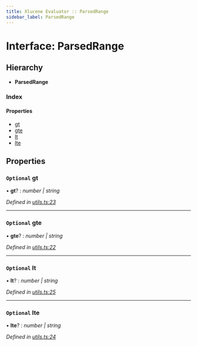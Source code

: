 ```yaml
---
title: Xlucene Evaluator :: ParsedRange
sidebar_label: ParsedRange
---
```


# Interface: ParsedRange

## Hierarchy

* **ParsedRange**

### Index

#### Properties

* [gt](parsedrange.md#optional-gt)
* [gte](parsedrange.md#optional-gte)
* [lt](parsedrange.md#optional-lt)
* [lte](parsedrange.md#optional-lte)

## Properties

### `Optional` gt

• **gt**? : *number | string*

*Defined in [utils.ts:23](https://github.com/terascope/teraslice/blob/e7b0edd3/packages/xlucene-evaluator/src/utils.ts#L23)*

___

### `Optional` gte

• **gte**? : *number | string*

*Defined in [utils.ts:22](https://github.com/terascope/teraslice/blob/e7b0edd3/packages/xlucene-evaluator/src/utils.ts#L22)*

___

### `Optional` lt

• **lt**? : *number | string*

*Defined in [utils.ts:25](https://github.com/terascope/teraslice/blob/e7b0edd3/packages/xlucene-evaluator/src/utils.ts#L25)*

___

### `Optional` lte

• **lte**? : *number | string*

*Defined in [utils.ts:24](https://github.com/terascope/teraslice/blob/e7b0edd3/packages/xlucene-evaluator/src/utils.ts#L24)*
